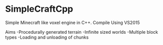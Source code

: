 # SimpleCraftCpp
Simple Minecraft like voxel engine in C++.
Compile Using VS2015

Aims
-Procedurally generated terrain
-Infinite sized worlds
-Multiple block types
-Loading and unloading of chunks
